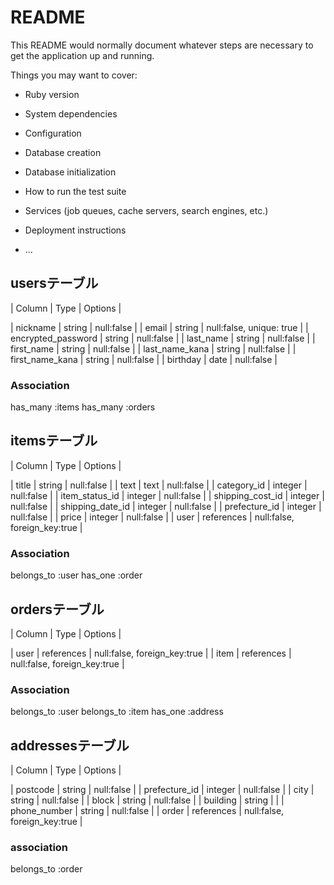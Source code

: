 # README

This README would normally document whatever steps are necessary to get the
application up and running.

Things you may want to cover:

* Ruby version

* System dependencies

* Configuration

* Database creation

* Database initialization

* How to run the test suite

* Services (job queues, cache servers, search engines, etc.)

* Deployment instructions

* ...

## usersテーブル
| Column | Type            | Options               |

| nickname | string | null:false |
| email | string | null:false, unique: true |
| encrypted_password | string | null:false |
| last_name | string | null:false |
| first_name | string | null:false |
| last_name_kana | string | null:false |
| first_name_kana | string | null:false |
| birthday | date | null:false |
### Association
has_many :items
has_many :orders

## itemsテーブル
| Column | Type            | Options               |

| title | string | null:false |
| text | text | null:false |
| category_id | integer | null:false |
| item_status_id | integer | null:false |
| shipping_cost_id | integer | null:false |
| shipping_date_id | integer | null:false |
| prefecture_id | integer | null:false |
| price | integer | null:false |
| user | references | null:false, foreign_key:true |
### Association
belongs_to :user
has_one :order

## ordersテーブル
| Column | Type            | Options               |

| user | references | null:false, foreign_key:true |
| item | references | null:false, foreign_key:true |
### Association
belongs_to :user
belongs_to :item
has_one :address

## addressesテーブル
| Column | Type            | Options               |

| postcode | string | null:false |
| prefecture_id | integer | null:false |
| city | string | null:false |
| block | string | null:false |
| building | string |         |
| phone_number | string | null:false |
| order | references | null:false, foreign_key:true |
### association
belongs_to :order






